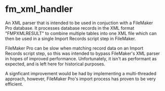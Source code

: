 # fm_xml_handler

An XML parser that is intended to be used in conjuction with a FileMaker Pro database. It processes database records in the XML format "FMPXMLRESULT" to combine multiple tables into one XML file which can then be used in a single Import Records script step in FileMaker. 

FileMaker Pro can be slow when matching record data on an Import Records script step, so this was intended to bypass FileMaker's XML parser in hopes of improved performance. Unfortunately, it isn't as performant as expected, and is left here for historical purposes.

A signficant improvement would be had by implementing a multi-threaded approach, however, FileMaker Pro's import process has proven to be very efficient.
